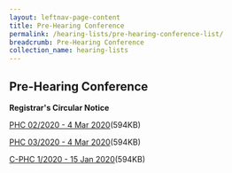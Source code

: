 ```yaml
---
layout: leftnav-page-content
title: Pre-Hearing Conference
permalink: /hearing-lists/pre-hearing-conference-list/
breadcrumb: Pre-Hearing Conference
collection_name: hearing-lists
---
```


Pre-Hearing Conference
---

**Registrar's Circular Notice**

[PHC 02/2020 - 4 Mar 2020](/files/Phc022020-4Mar2020.pdf)(594KB)

[PHC 03/2020 - 4 Mar 2020](/files/Phc032020-4Mar2020.pdf)(594KB)

[C-PHC 1/2020 - 15 Jan 2020](/files/C-Phc012020-15Jan2020.pdf)(594KB)





